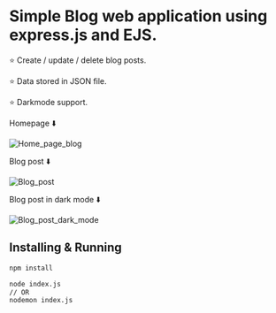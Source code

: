 # Simple Blog web application using express.js and EJS.

⭐ Create / update / delete blog posts.

⭐ Data stored in JSON file.

⭐ Darkmode support. 

Homepage ⬇️

![Home_page_blog](https://github.com/nielsenchristoffer93/blog/assets/6544118/09981af0-c1af-4916-aa9c-601732d38c7a)

Blog post ⬇️

![Blog_post](https://github.com/nielsenchristoffer93/blog/assets/6544118/ed8992ee-7c87-4aca-b296-891aeabcbc6c)

Blog post in dark mode ⬇️

![Blog_post_dark_mode](https://github.com/nielsenchristoffer93/blog/assets/6544118/64ee643b-9d56-4653-8f8e-ae3c9ff5d87a)

## Installing & Running
```bash
npm install

node index.js
// OR
nodemon index.js
```
